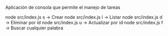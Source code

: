Aplicación de consola que permite el manejo de tareas

node src/index.js s -> Crear
node src/index.js l -> Listar
node src/index.js d <id> -> Eliminar por id
node src/index.js u <id> -> Actualizar por id
node src/index.js f <word> -> Buscar cualquier palabra
